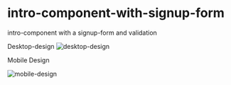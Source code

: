 # intro-component-with-signup-form
intro-component with a signup-form and validation 

Desktop-design
![desktop-design](https://user-images.githubusercontent.com/69848176/107443998-1a647b00-6b3a-11eb-9be2-7afd6a450d0e.jpg)

Mobile Design

![mobile-design](https://user-images.githubusercontent.com/69848176/107444189-6adbd880-6b3a-11eb-9827-d0f7915c3cfb.jpg)
